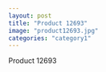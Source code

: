 ```yaml
---
layout: post
title: "Product 12693"
image: "product12693.jpg"
categories: "category1"
---
```

Product 12693
